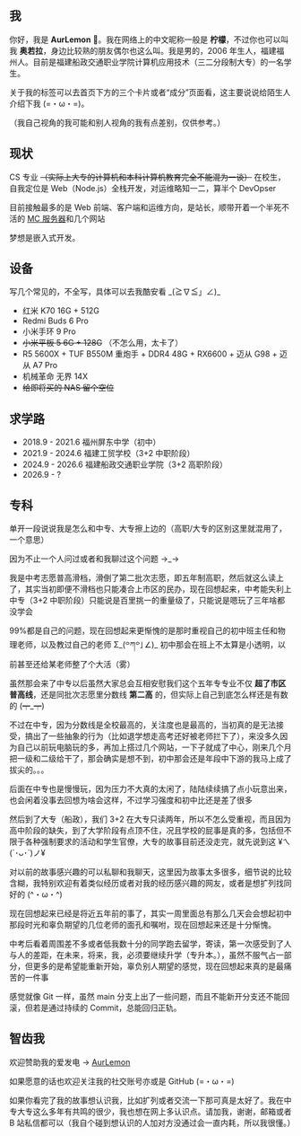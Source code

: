 ## 我
你好，我是 **AurLemon** 👏。我在网络上的中文昵称一般是 **柠檬**，不过你也可以叫我 **奥若拉**，身边比较熟的朋友偶尔也这么叫。我是男的，2006 年生人，福建福州人。目前是福建船政交通职业学院计算机应用技术（三二分段制大专）的一名学生。

关于我的标签可以去首页下方的三个卡片或者“成分”页面看，这主要说说给陌生人介绍下我 (=・ω・=)。

（我自己视角的我可能和别人视角的我有点差别，仅供参考。）

## 现状
CS 专业 ~~（实际上大专的计算机和本科计算机教育完全不能混为一谈）~~ 在校生，自我定位是 Web（Node.js）全栈开发，对运维略知一二，算半个 DevOpser

目前接触最多的是 Web 前端、客户端和运维方向，是站长，顺带开着一个半死不活的 [MC 服务器](https://wiki.hydcraft.cn/)和几个网站

梦想是嵌入式开发。

## 设备
写几个常见的，不全写，具体可以去我酷安看 \_(≧∇≦」∠)\_

* 红米 K70 16G + 512G
* Redmi Buds 6 Pro
* 小米手环 9 Pro
* ~~小米平板 5 6G + 128G~~ （不怎么用，太卡了）
* R5 5600X + TUF B550M 重炮手 + DDR4 48G + RX6600 + 迈从 G98 + 迈从 A7 Pro
* 机械革命 无界 14X
* ~~给即将买的 NAS 留个空位~~

## 求学路
* 2018.9 - 2021.6 福州屏东中学（初中）
* 2021.9 - 2024.6 福建工贸学校（3+2 中职阶段）
* 2024.9 - 2026.6 福建船政交通职业学院（3+2 高职阶段）
* 2026.9 - ?

## 专科
单开一段说说我是怎么和中专、大专擦上边的（高职/大专的区别这里就混用了，一个意思）

因为不止一个人问过或者和我聊过这个问题 →_→

我是中考志愿普高滑档，滑倒了第二批次志愿，即五年制高职，然后就这么读上了，其实当初即便不滑档也只能凑合上市区的民办，现在回想起来，中考能失利上中专（3+2 中职阶段）只能说是百里挑一的重量级了，只能说是嗯玩了三年啥都没学会

99%都是自己的问题，现在回想起来更惭愧的是那时重视自己的初中班主任和物理老师，以及教过自己的老师 Σ_(꒪ཀ꒪」∠)_ 初中那会在班上不太算是小透明，以前甚至还给某老师整了个大活（雾）

虽然那会来了中专以后虽然大家总会互相安慰我们这个五年专专业不仅 **超了市区普高线**，还是同批次志愿里分数线 **第二高** 的，但实际上自己到底怎么样还是有数的 (┯_┯)

不过在中专，因为分数线是全校最高的，关注度也是最高的，当初真的是无法接受，搞出了一些抽象的行为（比如退学想走高考还好被老师拦下了），来没多久因为自己以前玩电脑玩的多，再加上搭过几个网站，一下子就成了中心，刚来几个月把一级和二级给干了，那会确实是想不到，初中那会还是年段中下游的我马上成了拔尖的。。。

后面在中专也是慢慢玩，因为压力不大真的太闲了，陆陆续续搞了点小玩意出来，也会闲着没事去回想为啥会这样，不过学习强度和初中比还是差了很多

然后到了大专（船政），我们 3+2 在大专只读两年，所以不怎么受重视，而且因为高中阶段的缺失，到了大学阶段有点顶不住，况且学校的屁事是真的多，包括但不限于各种强制要求的活动和学生官僚，大专的故事目前还没走完，就先说到这 ¥ㄟ(´･ᴗ･`)ノ¥

对以前的故事感兴趣的可以私聊和我聊天，这里因为故事太多很多，细节说的比较含糊，我特别欢迎有着类似经历或者对我的经历感兴趣的网友，或者是想扩列找同好的 (^・ω・^)

现在回想起来已经是将近五年前的事了，其实一周里面总有那么几天会会想起初中那段时光和辜负期望的几位老师的面孔和嘱咐，现在回想起来还是十分惭愧。

中考后看着周围差不多或者低我数十分的同学跑去留学，寄读，第一次感受到了人与人的差距，在未来，将来，我，必须要继续升学（专升本。），虽然不服气占一部分，但更多的是希望能重新开始，辜负别人期望的感觉，现在回想起来真的是最痛苦的一件事

感觉就像 Git 一样，虽然 main 分支上出了一些问题，而且不能新开分支还不能回滚，但若是通过持续的 Commit，总能回归正轨。

## 智齿我
欢迎赞助我的爱发电 → [AurLemon](https://afdian.com/a/HydCraft/)

如果愿意的话也欢迎关注我的社交账号亦或是 GitHub (=・ω・=)

如果你看完了我的故事想认识我，比如扩列或者交流一下那可真是太好了。我在中专大专这么多年有共鸣的很少，我也想在网上多认识点。请加我，谢谢，邮箱或者 B 站私信都可以（我自个碰到想认识的人加对方没通过会一直内耗，所以我很懂。）
